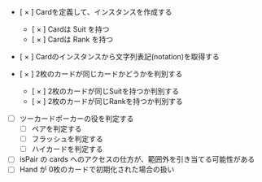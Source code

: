 - [ × ] Cardを定義して、インスタンスを作成する
    - [ × ] Cardは Suit を持つ
    - [ × ] Cardは Rank を持つ
- [ × ] Cardのインスタンスから文字列表記(notation)を取得する

- [ × ] 2枚のカードが同じカードかどうかを判別する
    - [ × ] 2枚のカードが同じSuitを持つか判別する
    - [ × ] 2枚のカードが同じRankを持つか判別する

- [ ] ツーカードポーカーの役を判定する
    - [ ] ペアを判定する
    - [ ] フラッシュを判定する
    - [ ] ハイカードを判定する
- [ ] isPair の cards へのアクセスの仕方が、範囲外を引き当てる可能性がある
- [ ] Hand が 0枚のカードで初期化された場合の扱い
